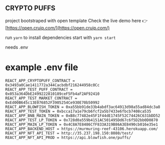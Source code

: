 ## CRYPTO PUFFS

project bootstraped with open template
Check the live demo here 👉️ [https://open.cruip.com/](https://open.cruip.com/)

run `yarn` to install dependencies
start with `yarn start`

needs .env
# example .env file 
```
REACT_APP_CRYPTOPUFF_CONTRACT = 0x3493a0Cae1411772a344Cacbdbf216244958c0Cc
REACT_APP_TEST_PUFF_CONTRACT = 0x053a364DbE2499222810189ceF5Fb4aF2AF92410
REACT_APP_TEST_MARKET_CONTRACT = 0xEd00B645c13E076852F3905254Ce930E70b50992
REACT_APP_BLOWFISH_TOKEN = 0xa55bb91de33b4abdf3ac64913d98a55ad84dc3a8
REACT_APP_TEST_TOKEN = 0xbcca17a1e79cb6fcf2a5b7433e6fbcb7408ca535
REACT_APP_BNB_MAIN_TOKEN = 0xB8c77482e45F1F44dE1745F52C74426C631bDD52
REACT_APP_TEST_LP_TOKEN = 0x728d0a559b4151AC501495Dd67c6f5D2bb0D0870
REACT_APP_MAIN_LP_TOKEN = 0x4C8A7E8486CfF833A319B86A3E8490cb016e35e1
REACT_APP_BACKEND_HOST = https://murmuring-reef-43106.herokuapp.com/
REACT_APP_NFT_API_TEST = http://35.237.198.150:8080/test/
REACT_APP_NFT_API_PROD = https://api.blowfish.one/puffs/
```
